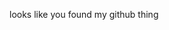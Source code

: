 looks like you found my github thing

<!---
Engielolz/Engielolz is a ✨ special ✨ repository because its `README.md` (this file) appears on your GitHub profile.
You can click the Preview link to take a look at your changes.
--->
